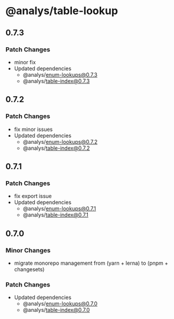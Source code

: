 # @analys/table-lookup

## 0.7.3

### Patch Changes

- minor fix
- Updated dependencies
  - @analys/enum-lookups@0.7.3
  - @analys/table-index@0.7.3

## 0.7.2

### Patch Changes

- fix minor issues
- Updated dependencies
  - @analys/enum-lookups@0.7.2
  - @analys/table-index@0.7.2

## 0.7.1

### Patch Changes

- fix export issue
- Updated dependencies
  - @analys/enum-lookups@0.7.1
  - @analys/table-index@0.7.1

## 0.7.0

### Minor Changes

- migrate monorepo management from (yarn + lerna) to (pnpm + changesets)

### Patch Changes

- Updated dependencies
  - @analys/enum-lookups@0.7.0
  - @analys/table-index@0.7.0
